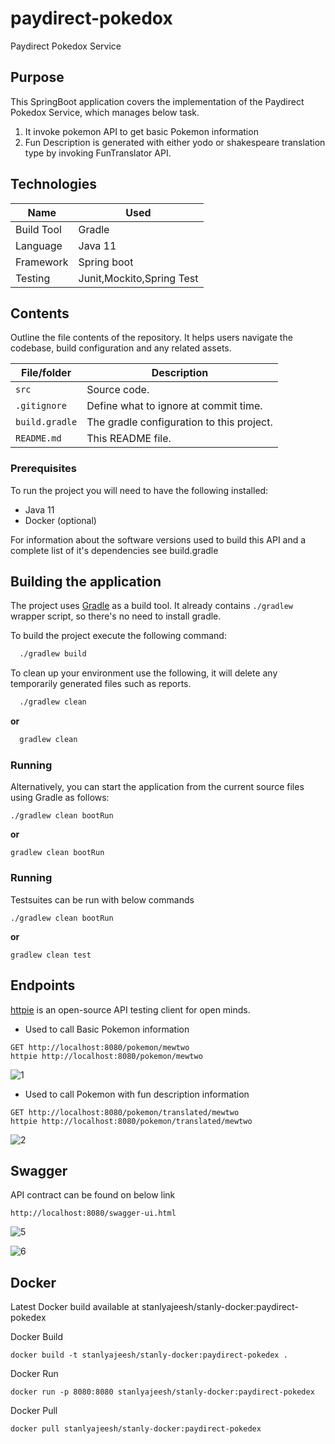 # paydirect-pokedox

Paydirect Pokedox Service

## Purpose

This SpringBoot application covers the implementation of the Paydirect Pokedox Service, which manages below task.

1) It invoke pokemon API to get basic Pokemon information
2) Fun Description is generated with either yodo or shakespeare translation type by invoking FunTranslator API.

## Technologies

| Name       | Used              |
|------------|-------------------|
| Build Tool | Gradle            |
| Language   | Java 11           |
| Framework  | Spring boot       |
| Testing    | Junit,Mockito,Spring Test  |

## Contents

Outline the file contents of the repository. It helps users navigate the codebase, build configuration and any related
assets.

| File/folder       | Description                                |
|-------------------|--------------------------------------------|
| `src`             | Source code.                        |
| `.gitignore`      | Define what to ignore at commit time.      |
| `build.gradle`    | The gradle configuration to this project.  |
| `README.md`       | This README file.                          |

### Prerequisites

To run the project you will need to have the following installed:

* Java 11
* Docker (optional)

For information about the software versions used to build this API and a complete list of it's dependencies see
build.gradle

## Building the application

The project uses [Gradle](https://gradle.org) as a build tool. It already contains
`./gradlew` wrapper script, so there's no need to install gradle.

To build the project execute the following command:

```bash
  ./gradlew build
```

To clean up your environment use the following, it will delete any temporarily generated files such as reports.

```bash
  ./gradlew clean
```
**or**

```bash
  gradlew clean
```

### Running

Alternatively, you can start the application from the current source files using Gradle as follows:

 ```
 ./gradlew clean bootRun
 ```
 **or**
  ```
 gradlew clean bootRun
 ```
 
 ### Running

Testsuites can be run with below commands

 ```
 ./gradlew clean bootRun
 ```
 **or**
 ```
 gradlew clean test
 ```

## Endpoints

[httpie](https://httpie.io/) is an open-source API testing client for open minds.

- Used to call Basic Pokemon information

```
GET http://localhost:8080/pokemon/mewtwo
httpie http://localhost:8080/pokemon/mewtwo
```
![1](https://user-images.githubusercontent.com/30554963/147368071-3bcc36f1-11e8-49f2-beac-cdf5725e6c2f.JPG)


- Used to call Pokemon with fun description information

```
GET http://localhost:8080/pokemon/translated/mewtwo
httpie http://localhost:8080/pokemon/translated/mewtwo
```
![2](https://user-images.githubusercontent.com/30554963/147368077-ee4f3efd-e07e-4cf1-b6ec-5f8892a7ef1f.JPG)


## Swagger

API contract can be found on below link

```
http://localhost:8080/swagger-ui.html
```
![5](https://user-images.githubusercontent.com/30554963/147368045-741fc0f1-31fd-4265-bc61-e366c1c6ba0d.JPG)

![6](https://user-images.githubusercontent.com/30554963/147368048-124ea640-3378-4588-8947-cb64fa6dddc6.JPG)

## Docker

Latest Docker build available at stanlyajeesh/stanly-docker:paydirect-pokedex

Docker Build

```
docker build -t stanlyajeesh/stanly-docker:paydirect-pokedex .
```

Docker Run

```
docker run -p 8080:8080 stanlyajeesh/stanly-docker:paydirect-pokedex
```

Docker Pull

```
docker pull stanlyajeesh/stanly-docker:paydirect-pokedex
```
